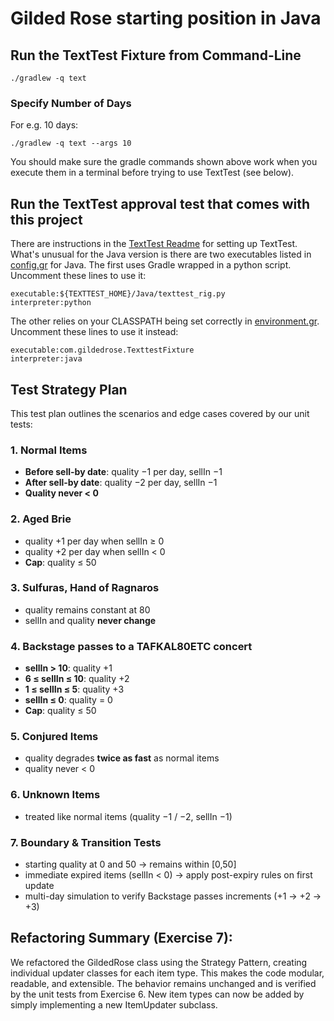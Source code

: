 # Gilded Rose starting position in Java

## Run the TextTest Fixture from Command-Line

```
./gradlew -q text
```

### Specify Number of Days

For e.g. 10 days:

```
./gradlew -q text --args 10
```

You should make sure the gradle commands shown above work when you execute them in a terminal before trying to use TextTest (see below).


## Run the TextTest approval test that comes with this project

There are instructions in the [TextTest Readme](../texttests/README.md) for setting up TextTest. What's unusual for the Java version is there are two executables listed in [config.gr](../texttests/config.gr) for Java. The first uses Gradle wrapped in a python script. Uncomment these lines to use it:

    executable:${TEXTTEST_HOME}/Java/texttest_rig.py
    interpreter:python

The other relies on your CLASSPATH being set correctly in [environment.gr](../texttests/environment.gr). Uncomment these lines to use it instead:

    executable:com.gildedrose.TexttestFixture
    interpreter:java


## Test Strategy Plan

This test plan outlines the scenarios and edge cases covered by our unit tests:

### 1. Normal Items
- **Before sell-by date**: quality −1 per day, sellIn −1
- **After sell-by date**: quality −2 per day, sellIn −1
- **Quality never < 0**

### 2. Aged Brie
- quality +1 per day when sellIn ≥ 0
- quality +2 per day when sellIn < 0
- **Cap**: quality ≤ 50

### 3. Sulfuras, Hand of Ragnaros
- quality remains constant at 80
- sellIn and quality **never change**

### 4. Backstage passes to a TAFKAL80ETC concert
- **sellIn > 10**: quality +1
- **6 ≤ sellIn ≤ 10**: quality +2
- **1 ≤ sellIn ≤ 5**: quality +3
- **sellIn ≤ 0**: quality = 0
- **Cap**: quality ≤ 50

### 5. Conjured Items
- quality degrades **twice as fast** as normal items
- quality never < 0

### 6. Unknown Items
- treated like normal items (quality −1 / −2, sellIn −1)

### 7. Boundary & Transition Tests
- starting quality at 0 and 50 → remains within [0,50]
- immediate expired items (sellIn < 0) → apply post-expiry rules on first update
- multi-day simulation to verify Backstage passes increments (+1 → +2 → +3)

## Refactoring Summary (Exercise 7):
We refactored the GildedRose class using the Strategy Pattern, creating individual updater classes for each item type. This makes the code modular, readable, and extensible. The behavior remains unchanged and is verified by the unit tests from Exercise 6. New item types can now be added by simply implementing a new ItemUpdater subclass.
